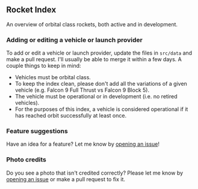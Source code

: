## Rocket Index

An overview of orbital class rockets, both active and in development.

### Adding or editing a vehicle or launch provider

To add or edit a vehicle or launch provider, update the files in `src/data` and make a pull request. I'll usually be able to merge it within a few days. A couple things to keep in mind:

- Vehicles must be orbital class.
- To keep the index clean, please don't add all the variations of a given vehicle (e.g. Falcon 9 Full Thrust vs Falcon 9 Block 5).
- The vehicle must be operational or in development (i.e. no retired vehicles).
- For the purposes of this index, a vehicle is considered operational if it has reached orbit successfully at least once.

### Feature suggestions

Have an idea for a feature? Let me know by [opening an issue](https://github.com/nielsandriesse/rocket-index/issues)!

### Photo credits

Do you see a photo that isn't credited correctly? Please let me know by [opening an issue](https://github.com/nielsandriesse/rocket-index/issues) or make a pull request to fix it.
